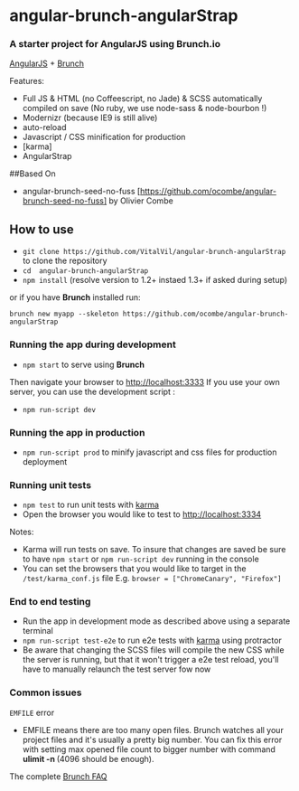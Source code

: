 # angular-brunch-angularStrap
### A starter project for AngularJS using Brunch.io

[AngularJS](http://angularjs.org) + [Brunch](http://brunch.io)

Features:
* Full JS & HTML (no Coffeescript, no Jade) & SCSS automatically compiled on save (No ruby, we use node-sass & node-bourbon !)
* Modernizr (because IE9 is still alive)
* auto-reload
* Javascript / CSS minification for production
* [karma]
* AngularStrap

##Based On

* angular-brunch-seed-no-fuss [https://github.com/ocombe/angular-brunch-seed-no-fuss] by Olivier Combe

## How to use

* `git clone https://github.com/VitalVil/angular-brunch-angularStrap` to clone the  repository
* `cd  angular-brunch-angularStrap`
* `npm install` (resolve version to 1.2+ instaed 1.3+ if asked during setup)

or if you have **Brunch** installed run:

`brunch new myapp --skeleton https://github.com/ocombe/angular-brunch-angularStrap`

### Running the app during development

* `npm start` to serve using **Brunch**

Then navigate your browser to [http://localhost:3333](http://localhost:3333)
If you use your own server, you can use the development script :

* `npm run-script dev`

### Running the app in production

* `npm run-script prod` to minify javascript and css files for production deployment

### Running unit tests

* `npm test` to run unit tests with [karma](http://karma-runner.github.io)
* Open the browser you would like to test to [http://localhost:3334](http://localhost:3334)

Notes:

- Karma will run tests on save. To insure that changes are saved be sure to have `npm start` or `npm run-script dev` running in the console
- You can set the browsers that you would like to target in the `/test/karma_conf.js` file E.g. `browser = ["ChromeCanary", "Firefox"]`

### End to end testing

* Run the app in development mode as described above using a separate terminal
* `npm run-script test-e2e` to run e2e tests with [karma](http://karma-runner.github.io) using protractor
* Be aware that changing the SCSS files will compile the new CSS while the server is running, but that it won't trigger a e2e test reload, you'll have to manually relaunch the test server fow now

### Common issues

`EMFILE` error
- EMFILE means there are too many open files. Brunch watches all your project files and it's usually a pretty big number. You can fix this error with setting max opened file count to bigger number with command <b>ulimit -n <number></b> (4096 should be enough).

The complete [Brunch FAQ](https://github.com/brunch/brunch/blob/master/docs/faq.md)

